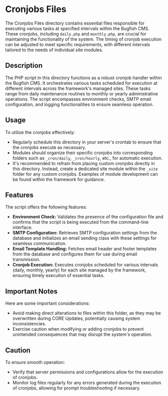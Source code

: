 # Cronjobs Files

The Cronjobs Files directory contains essential files responsible for executing various tasks at specified intervals within the Bugfish CMS. These cronjobs, including `daily.php` and `monthly.php`, are crucial for maintaining the functionality of the system. The timing of cronjob execution can be adjusted to meet specific requirements, with different intervals tailored to the needs of individual site modules.

## Description

The PHP script in this directory functions as a robust cronjob handler within the Bugfish CMS. It orchestrates various tasks scheduled for execution at different intervals across the framework's managed sites. These tasks range from daily maintenance routines to monthly or yearly administrative operations. The script encompasses environment checks, SMTP email configuration, and logging functionalities to ensure seamless operation.

## Usage

To utilize the cronjobs effectively:

- Regularly schedule this directory in your server's crontab to ensure that the cronjobs execute as necessary.
- Modules should organize their specific cronjobs into corresponding folders such as `_cron/daily`, `_cron/hourly`, etc., for automatic execution.
- It's recommended to refrain from placing custom cronjobs directly in this directory. Instead, create a dedicated site module within the `_site` folder for any custom cronjobs. Examples of module development can be found within the framework for guidance.

## Features

The script offers the following features:

- **Environment Check:** Validates the presence of the configuration file and confirms that the script is being executed from the command-line interface.
- **SMTP Configuration:** Retrieves SMTP configuration settings from the database and initializes an email sending class with these settings for seamless communication.
- **Email Template Handling:** Fetches email header and footer templates from the database and configures them for use during email transmission.
- **Cronjob Execution:** Executes cronjobs scheduled for various intervals (daily, monthly, yearly) for each site managed by the framework, ensuring timely execution of essential tasks.

## Important Notes

Here are some important considerations:

- Avoid making direct alterations to files within this folder, as they may be overwritten during CORE Updates, potentially causing system inconsistencies.
- Exercise caution when modifying or adding cronjobs to prevent unintended consequences that may disrupt the system's operation.

## Caution

To ensure smooth operation:

- Verify that server permissions and configurations allow for the execution of cronjobs.
- Monitor log files regularly for any errors generated during the execution of cronjobs, allowing for prompt troubleshooting if necessary.